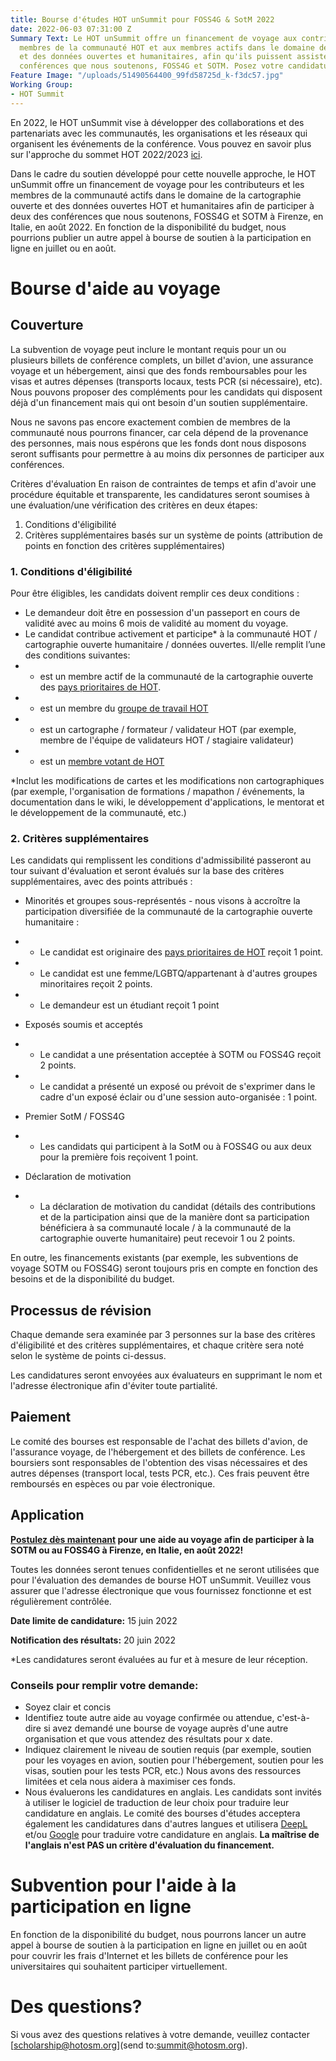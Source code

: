 ```yaml
---
title: Bourse d'études HOT unSummit pour FOSS4G & SotM 2022
date: 2022-06-03 07:31:00 Z
Summary Text: Le HOT unSummit offre un financement de voyage aux contributeurs et
  membres de la communauté HOT et aux membres actifs dans le domaine de la cartographie
  et des données ouvertes et humanitaires, afin qu'ils puissent assister à deux des
  conférences que nous soutenons, FOSS4G et SOTM. Posez votre candidature dès maintenant!
Feature Image: "/uploads/51490564400_99fd58725d_k-f3dc57.jpg"
Working Group:
- HOT Summit
---
```


En 2022, le HOT unSummit vise à développer des collaborations et des partenariats avec les communautés, les organisations et les réseaux qui organisent les événements de la conférence. Vous pouvez en savoir plus sur l'approche du sommet HOT 2022/2023 [ici](https://www.hotosm.org/updates/update-on-the-2022-and-2023-summits/). 

Dans le cadre du soutien développé pour cette nouvelle approche, le HOT unSummit offre un financement de voyage pour les contributeurs et les membres de la communauté actifs dans le domaine de la cartographie ouverte et des données ouvertes HOT et humanitaires afin de participer à deux des conférences que nous soutenons, FOSS4G et SOTM à Firenze, en Italie, en août 2022. En fonction de la disponibilité du budget, nous pourrions publier un autre appel à bourse de soutien à la participation en ligne en juillet ou en août.

# Bourse d'aide au voyage

## Couverture

La subvention de voyage peut inclure le montant requis pour un ou plusieurs billets de conférence complets, un billet d'avion, une assurance voyage et un hébergement, ainsi que des fonds remboursables pour les visas et autres dépenses (transports locaux, tests PCR (si nécessaire), etc). Nous pouvons proposer des compléments pour les candidats qui disposent déjà d'un financement mais qui ont besoin d'un soutien supplémentaire.

Nous ne savons pas encore exactement combien de membres de la communauté nous pourrons financer, car cela dépend de la provenance des personnes, mais nous espérons que les fonds dont nous disposons seront suffisants pour permettre à au moins dix personnes de participer aux conférences.

Critères d'évaluation
En raison de contraintes de temps et afin d'avoir une procédure équitable et transparente, les candidatures seront soumises à une évaluation/une vérification des critères en deux étapes:
1. Conditions d'éligibilité
2. Critères supplémentaires basés sur un système de points (attribution de points en fonction des critères supplémentaires)

### 1. Conditions d'éligibilité

Pour être éligibles, les candidats doivent remplir ces deux conditions :
* Le demandeur doit être en possession d'un passeport en cours de validité avec au moins 6 mois de validité au moment du voyage.
* Le candidat contribue activement et participe* à la communauté HOT / cartographie ouverte humanitaire / données ouvertes. Il/elle remplit l’une des conditions suivantes:
* * est un membre actif de la communauté de la cartographie ouverte des [pays prioritaires de HOT](https://wiki.openstreetmap.org/wiki/Humanitarian_OSM_Team/Priority_countries).
* * est un membre du [groupe de travail HOT](https://www.hotosm.org/community/working-groups/)
* * est un cartographe / formateur / validateur HOT (par exemple, membre de l'équipe de validateurs HOT / stagiaire validateur)
* * est un [membre votant de HOT](https://www.hotosm.org/voting-members)

*Inclut les modifications de cartes et les modifications non cartographiques (par exemple, l'organisation de formations / mapathon / événements, la documentation dans le wiki, le développement d'applications, le mentorat et le développement de la communauté, etc.)

### 2. Critères supplémentaires

Les candidats qui remplissent les conditions d'admissibilité passeront au tour suivant d'évaluation et seront évalués sur la base des critères supplémentaires, avec des points attribués :

* Minorités et groupes sous-représentés - nous visons à accroître la participation diversifiée de la communauté de la cartographie ouverte humanitaire :
* * Le candidat est originaire des [pays prioritaires de HOT](https://wiki.openstreetmap.org/wiki/Humanitarian_OSM_Team/Priority_countries) reçoit 1 point.
* * Le candidat est une femme/LGBTQ/appartenant à d'autres groupes minoritaires reçoit 2 points.
* * Le demandeur est un étudiant reçoit 1 point

* Exposés soumis et acceptés
* * Le candidat a une présentation acceptée à SOTM ou FOSS4G reçoit 2 points.
* * Le candidat a présenté un exposé ou prévoit de s'exprimer dans le cadre d'un exposé éclair ou d'une session auto-organisée : 1 point.

* Premier SotM / FOSS4G
* * Les candidats qui participent à la SotM ou à FOSS4G ou aux deux pour la première fois reçoivent 1 point.

* Déclaration de motivation
* * La déclaration de motivation du candidat (détails des contributions et de la participation ainsi que de la manière dont sa participation bénéficiera à sa communauté locale / à la communauté de la cartographie ouverte humanitaire) peut recevoir 1 ou 2 points. 

En outre, les financements existants (par exemple, les subventions de voyage SOTM ou FOSS4G) seront toujours pris en compte en fonction des besoins et de la disponibilité du budget.

## Processus de révision

Chaque demande sera examinée par 3 personnes sur la base des critères d'éligibilité et des critères supplémentaires, et chaque critère sera noté selon le système de points ci-dessus. 

Les candidatures seront envoyées aux évaluateurs en supprimant le nom et l'adresse électronique afin d'éviter toute partialité.

## Paiement

Le comité des bourses est responsable de l'achat des billets d'avion, de l'assurance voyage, de l'hébergement et des billets de conférence. Les boursiers sont responsables de l'obtention des visas nécessaires et des autres dépenses (transport local, tests PCR, etc.). Ces frais peuvent être remboursés en espèces ou par voie électronique.

## Application

**[Postulez dès maintenant](https://forms.gle/nWTLFRD1g3HTiUgy5) pour une aide au voyage afin de participer à la SOTM ou au FOSS4G à Firenze, en Italie, en août 2022!**

Toutes les données seront tenues confidentielles et ne seront utilisées que pour l'évaluation des demandes de bourse HOT unSummit. Veuillez vous assurer que l'adresse électronique que vous fournissez fonctionne et est régulièrement contrôlée.

**Date limite de candidature:** 15 juin 2022

**Notification des résultats:** 20 juin 2022

*Les candidatures seront évaluées au fur et à mesure de leur réception.

### Conseils pour remplir votre demande:
* Soyez clair et concis
* Identifiez toute autre aide au voyage confirmée ou attendue, c'est-à-dire si avez demandé une bourse de voyage auprès d'une autre organisation et que vous attendez des résultats pour x date.
* Indiquez clairement le niveau de soutien requis (par exemple, soutien pour les voyages en avion, soutien pour l'hébergement, soutien pour les visas, soutien pour les tests PCR, etc.) Nous avons des ressources limitées et cela nous aidera à maximiser ces fonds.
* Nous évaluerons les candidatures en anglais. Les candidats sont invités à utiliser le logiciel de traduction de leur choix pour traduire leur candidature en anglais. Le comité des bourses d'études acceptera également les candidatures dans d'autres langues et utilisera [DeepL](https://www.deepl.com/translator) et/ou [Google](https://translate.google.com/) pour traduire votre candidature en anglais. **La maîtrise de l'anglais n'est PAS un critère d'évaluation du financement.**

# Subvention pour l'aide à la participation en ligne

En fonction de la disponibilité du budget, nous pourrons lancer un autre appel à bourse de soutien à la participation en ligne en juillet ou en août pour couvrir les frais d'Internet et les billets de conférence pour les universitaires qui souhaitent participer virtuellement.

# Des questions? 

Si vous avez des questions relatives à votre demande, veuillez contacter [scholarship@hotosm.org](send to:summit@hotosm.org). 
